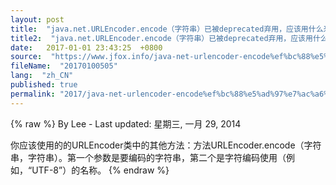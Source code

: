 ```yaml
---
layout: post
title:  "java.net.URLEncoder.encode（字符串）已被deprecated弃用，应该用什么来代替？"
title2:  "java.net.URLEncoder.encode（字符串）已被deprecated弃用，应该用什么来代替？"
date:   2017-01-01 23:43:25  +0800
source:  "https://www.jfox.info/java-net-urlencoder-encode%ef%bc%88%e5%ad%97%e7%ac%a6%e4%b8%b2%ef%bc%89%e5%b7%b2%e8%a2%abdeprecated%e5%bc%83%e7%94%a8%ef%bc%8c%e5%ba%94%e8%af%a5%e7%94%a8%e4%bb%80%e4%b9%88%e6%9d%a5%e4%bb%a3%e6%9b%bf.html"
fileName:  "20170100505"
lang:  "zh_CN"
published: true
permalink: "2017/java-net-urlencoder-encode%ef%bc%88%e5%ad%97%e7%ac%a6%e4%b8%b2%ef%bc%89%e5%b7%b2%e8%a2%abdeprecated%e5%bc%83%e7%94%a8%ef%bc%8c%e5%ba%94%e8%af%a5%e7%94%a8%e4%bb%80%e4%b9%88%e6%9d%a5%e4%bb%a3%e6%9b%bf.html"
---
```

{% raw %}
By Lee - Last updated: 星期三, 一月 29, 2014

你应该使用的的URLEncoder类中的其他方法：方法URLEncoder.encode（字符串，字符串）。第一个参数是要编码的字符串，第二个是字符编码使用（例如，“UTF-8”）的名称。
{% endraw %}
